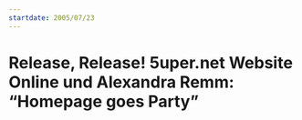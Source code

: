 ```yaml
---
startdate: 2005/07/23
---
```

# Release, Release! 5uper.net Website Online und Alexandra Remm: “Homepage goes Party”

